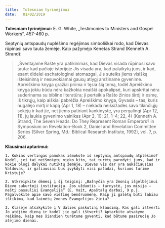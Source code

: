 ```yaml
---
title:  Tolesniam tyrinėjimui
date:   01/02/2019
---
```


**Tolesniam tyrinėjimui:** E. G. White, „Testimonies to Ministers and Gospel Workers“, 457-460 p.

Septynių antspaudų nuplėšimo regėjimas simboliškai rodo, kad Dievas rūpinasi savo tauta žemėje. Kaip pažymėjo Kenetas Strand (Kenneth A. Strand):

> <p></p>
> „Šventajame Rašte yra patikinimas, kad Dievas visada rūpinosi savo tauta: kad pačioje istorijoje Jis visada yra, kad palaikytų juos, ir kad, esant didelei eschatologinei atomazgai, Jis suteiks jiems visišką išteisinimą ir nesuvokiamai gausų atlygį amžiname gyvenime. Apreiškimo knyga gražiai priima ir tęsia šią temą, todėl Apreiškimo knyga jokiu būdu nėra kažkokia neaiški apokalipsė, kuri apskritai nėra suderinama su bibline literatūra; ji perteikia Rašto žinios širdį ir esmę. Iš tikrųjų, kaip aiškiai pabrėžia Apreiškimo knyga, Gyvasis – tas, kuris nugalėjo mirtį ir kapą (Apr 1, 18) – niekada neišsižadės savo tikinčiųjų sekėjų ir kad jie, net jiems patiriant kankinystę, yra pergalingi (Apr 12, 11), jų laukia gyvenimo vainikas (Apr 2, 10; 21, 1–4; 22, 4) (Kenneth A. Strand, The Seven Heads: Do They Represent Roman Emperors? in Symposium on Revelation–Book 2, Daniel and Revelation Committee Series (Silver Spring, Md.: Biblical Research Institute, 1992), vol. 7, p. 206.

**Klausimai aptarimui:** 

`1. Kokias vertingas pamokas išmokote iš septynių antspaudų atplėšimo? Kodėl, jei tai neišmokytų nieko kito, tai turėtų parodyti jums, kad ir kokie blogi dalykai nutiktų žemėje, Dievas vis dar yra aukščiausias Valdovas, ir galiausiai bus įvykdyti visi pažadai, kuriuos turime Kristuje?`

`2. Atkreipkite dėmesį į šį teiginį: „Bažnyčia yra žmonių išgelbėjimui Dievo sukurtoji institucija. Jos užduotis – tarnystė, jos misija – nešti pasauliui Evangeliją“ (E. Vait, Apaštalų darbai, 9 p.). Pagalvokite apie savo vietinę bendruomenę. Kaip ji galėtų būti labiau ištikima, kad laimėtų žmones Evangelijos žinia?`

`3. Klasėje atsakykite į V dalies paskutinį klausimą. Kas gali ištverti Jo atėjimo dieną ir kodėl jie gali ištverti? Aptarkite atsakymo reikšmę, kaip mes šiandien turėtume gyventi, kad būtume pasiruošę Jo atėjimo dienai.`
